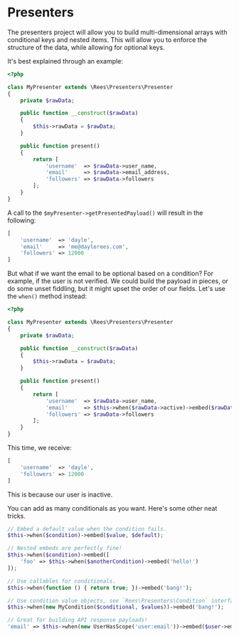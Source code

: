 # Presenters

The presenters project will allow you to build multi-dimensional arrays with conditional keys and nested items. This will allow you to enforce the structure of the data, while allowing for optional keys.

It's best explained through an example:

```php
<?php

class MyPresenter extends \Rees\Presenters\Presenter
{
    private $rawData;

    public function __construct($rawData)
    {
        $this->rawData = $rawData;
    }

    public function present()
    {
        return [
            'username'  => $rawData->user_name,
            'email'     => $rawData->email_address,
            'followers' => $rawData->followers
        ];
    }
}
```

A call to the `$myPresenter->getPresentedPayload()` will result in the following:

```php
[
    'username'  => 'dayle',
    'email'     => 'me@daylerees.com',
    'followers' => 12000
]
```

But what if we want the email to be optional based on a condition? For example, if the user is not verified. We could build the payload in pieces, or do some unset fiddling, but it might upset the order of our fields. Let's use the `when()` method instead:

```php
<?php

class MyPresenter extends \Rees\Presenters\Presenter
{
    private $rawData;

    public function __construct($rawData)
    {
        $this->rawData = $rawData;
    }

    public function present()
    {
        return [
            'username'  => $rawData->user_name,
            'email'     => $this->when($rawData->active)->embed($rawData->email_address),
            'followers' => $rawData->followers
        ];
    }
}
```

This time, we receive:

```php
[
    'username'  => 'dayle',
    'followers' => 12000
]
```

This is because our user is inactive.

You can add as many conditionals as you want. Here's some other neat tricks.

```php
// Embed a default value when the condition fails.
$this->when($condition)->embed($value, $default);
```

```php
// Nested embeds are perfectly fine!
$this->when($condition)->embed([
    'foo' => $this->when($anotherCondition)->embed('hello!')
]);
```

```php
// Use callables for conditionals.
$this->when(function () { return true; })->embed('bang!');
```

```php
// Use condition value objects, see `Rees\Presenters\Condition` interface.
$this->when(new MyCondition($conditional, $values))->embed('bang!');
```

```php
// Great for building API response payloads!
'email' => $this->when(new UserHasScope('user:email'))->embed($user->email);
```
